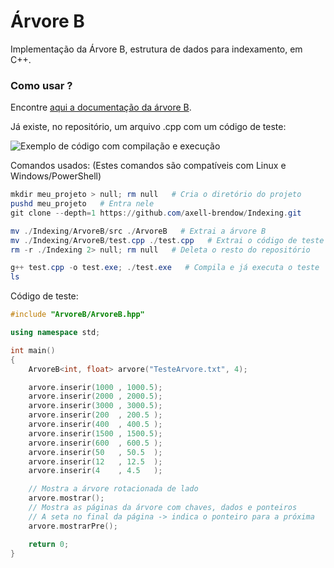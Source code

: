 # Árvore B
Implementação da Árvore B, estrutura de dados para indexamento, em C++.

### Como usar ?

Encontre [aqui a documentação da árvore B](https://htmlpreview.github.io/?https://raw.githubusercontent.com/axell-brendow/Indexing/master/ArvoreB/doc/html/files.html).

Já existe, no repositório, um arquivo .cpp com um código de teste:

![Exemplo de código com compilação e execução](https://i.imgur.com/6mgqFkM.png)

Comandos usados: (Estes comandos são compatíveis com Linux e Windows/PowerShell)

```PowerShell
mkdir meu_projeto > null; rm null   # Cria o diretório do projeto
pushd meu_projeto   # Entra nele
git clone --depth=1 https://github.com/axell-brendow/Indexing.git

mv ./Indexing/ArvoreB/src ./ArvoreB   # Extrai a árvore B
mv ./Indexing/ArvoreB/test.cpp ./test.cpp   # Extrai o código de teste
rm -r ./Indexing 2> null; rm null   # Deleta o resto do repositório

g++ test.cpp -o test.exe; ./test.exe   # Compila e já executa o teste
ls

```

Código de teste:

```Cpp
#include "ArvoreB/ArvoreB.hpp"

using namespace std;

int main()
{
    ArvoreB<int, float> arvore("TesteArvore.txt", 4);

    arvore.inserir(1000 , 1000.5);
    arvore.inserir(2000 , 2000.5);
    arvore.inserir(3000 , 3000.5);
    arvore.inserir(200  , 200.5 );
    arvore.inserir(400  , 400.5 );
    arvore.inserir(1500 , 1500.5);
    arvore.inserir(600  , 600.5 );
    arvore.inserir(50   , 50.5  );
    arvore.inserir(12   , 12.5  );
    arvore.inserir(4    , 4.5   );

    // Mostra a árvore rotacionada de lado
    arvore.mostrar();
    // Mostra as páginas da árvore com chaves, dados e ponteiros
    // A seta no final da página -> indica o ponteiro para a próxima
    arvore.mostrarPre();

    return 0;
}

```